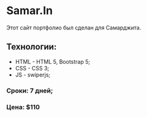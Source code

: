 # Samar.In
Этот сайт портфолио был сделан для Самарджита. 
## Технологии: 
* HTML - HTML 5, Bootstrap 5; 
* CSS - CSS 3; 
* JS - swiperjs; 
### Сроки: 7 дней; 
### Цена: $110
